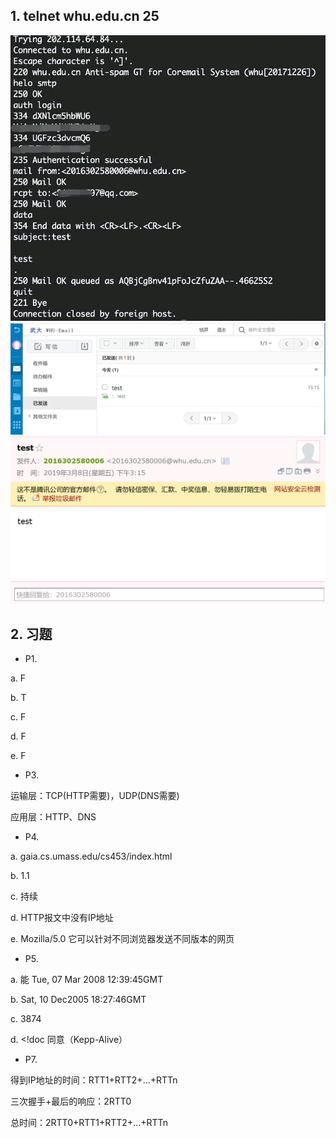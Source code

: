 ## 1. telnet whu.edu.cn 25
![telnet](./telnet.jpg)
![result1](./TelnetResult2.png)
![result2](./TelnetResult1.png)

## 2. 习题
- P1.

a. F

b. T

c. F

d. F

e. F
- P3.

运输层：TCP(HTTP需要)，UDP(DNS需要)

应用层：HTTP、DNS
- P4.

a. gaia.cs.umass.edu/cs453/index.html

b. 1.1

c. 持续

d. HTTP报文中没有IP地址

e. Mozilla/5.0  它可以针对不同浏览器发送不同版本的网页
- P5.

a. 能  Tue, 07 Mar 2008 12:39:45GMT

b. Sat, 10 Dec2005 18:27:46GMT

c. 3874

d. <!doc  同意（Kepp-Alive）
- P7.

得到IP地址的时间：RTT1+RTT2+...+RTTn

三次握手+最后的响应：2RTT0

总时间：2RTT0+RTT1+RTT2+...+RTTn
